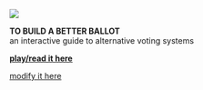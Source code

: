 ![](http://i.imgur.com/8ZzgDiV.png)

**TO BUILD A BETTER BALLOT**     
an interactive guide to alternative voting systems

**[play/read it here](http://ncase.me/ballot)**

[modify it here](http://paretoman.github.io/ballot/modify)